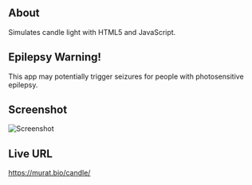 ## About 
Simulates candle light with HTML5 and JavaScript.

## Epilepsy Warning!
This app may potentially trigger seizures for people with photosensitive epilepsy.

## Screenshot
![Screenshot](https://github.com/murat-cileli/candle-light-simulator/assets/6532000/e74b7bfc-603c-4d62-83a9-aaab8e019bb9)

## Live URL
https://murat.bio/candle/
